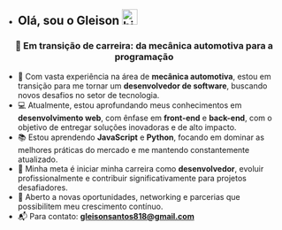 - ## Olá, sou o Gleison <img src="https://user-images.githubusercontent.com/1303154/88677602-1635ba80-d120-11ea-84d8-d263ba5fc3c0.gif" width="28px" height="28px" alt="hi">
<h3 align="center">🚀 Em transição de carreira: da mecânica automotiva para a programação</h3>

- 🔧 Com vasta experiência na área de **mecânica automotiva**, estou em transição para me tornar um **desenvolvedor de software**, buscando novos desafios no setor de tecnologia.
- 💻 Atualmente, estou aprofundando meus conhecimentos em **desenvolvimento web**, com ênfase em **front-end** e **back-end**, com o objetivo de entregar soluções inovadoras e de alto impacto.
- 📚 Estou aprendendo **JavaScript** e **Python**, focando em dominar as melhores práticas do mercado e me mantendo constantemente atualizado.
- 🎯 Minha meta é iniciar minha carreira como **desenvolvedor**, evoluir profissionalmente e contribuir significativamente para projetos desafiadores.
- 🤝 Aberto a novas oportunidades, networking e parcerias que possibilitem meu crescimento contínuo.
- 📬 Para contato: **gleisonsantos818@gmail.com**






</p>


